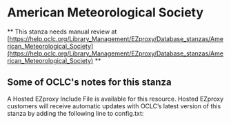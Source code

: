 # American Meteorological Society
** This stanza needs manual review at [https://help.oclc.org/Library_Management/EZproxy/Database_stanzas/American_Meteorological_Society](https://help.oclc.org/Library_Management/EZproxy/Database_stanzas/American_Meteorological_Society) **

## Some of OCLC's notes for this stanza

A Hosted EZproxy Include File is available for this resource. Hosted EZproxy customers will receive automatic updates with OCLC&rsquo;s latest version of this stanza by adding the following line to config.txt:

&nbsp;

&nbsp;
